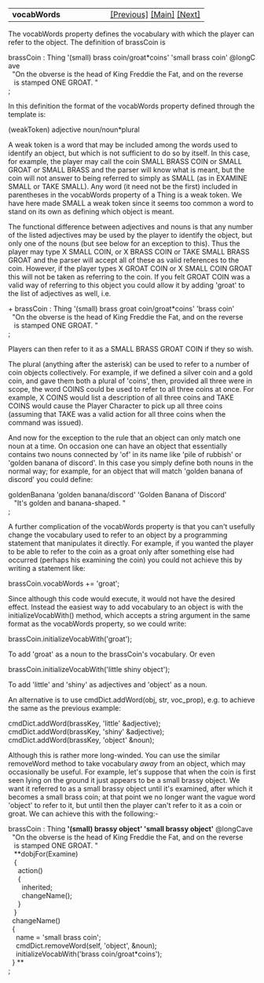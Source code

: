 <table width="100%" data-border="0" data-cellspacing="0"
data-cellpadding="3" data-bgcolor="#C0C0C0">
<colgroup>
<col style="width: 50%" />
<col style="width: 50%" />
</colgroup>
<tbody>
<tr>
<td style="text-align: left;"><strong>vocabWords<br />
</strong></td>
<td style="text-align: right;"><a
href="thing-thebasics.htm">[Previous]</a> <a
href="generalintroduction.htm">[Main]</a> <a
href="initdesc+initspecialdesc.htm">[Next]</a></td>
</tr>
</tbody>
</table>

  
The vocabWords property defines the vocabulary with which the player can
refer to the object. The definition of brassCoin is  
  
brassCoin : Thing '(small) brass coin/groat\*coins' 'small brass coin' @longCave  
  "On the obverse is the head of King Freddie the Fat, and on the reverse  
   is stamped ONE GROAT. "  
;  
  
In this definition the format of the vocabWords property defined through
the template is:  
  
(weakToken) adjective noun/noun\*plural  
  
A weak token is a word that may be included among the words used to
identify an object, but which is not sufficient to do so by itself. In
this case, for example, the player may call the coin SMALL BRASS COIN or
SMALL GROAT or SMALL BRASS and the parser will know what is meant, but
the coin will not answer to being referred to simply as SMALL (as in
EXAMINE SMALL or TAKE SMALL). Any word (it need not be the first)
included in parentheses in the vocabWords property of a Thing is a weak
token. We have here made SMALL a weak token since it seems too common a
word to stand on its own as defining which object is meant.  
  
The functional difference between adjectives and nouns is that any
number of the listed adjectives may be used by the player to identify
the object, but only one of the nouns (but see below for an exception to
this). Thus the player may type X SMALL COIN, or X BRASS COIN or TAKE
SMALL BRASS GROAT and the parser will accept all of these as valid
references to the coin. However, if the player types X GROAT COIN or X
SMALL COIN GROAT this will not be taken as referring to the coin. If you
felt GROAT COIN was a valid way of referring to this object you could
allow it by adding 'groat' to the list of adjectives as well, i.e.  
  
+ brassCoin : Thing '(small) brass groat coin/groat\*coins' 'brass coin'   
  "On the obverse is the head of King Freddie the Fat, and on the reverse  
   is stamped ONE GROAT. "  
;  
  
Players can then refer to it as a SMALL BRASS GROAT COIN if they so
wish.  
  
The plural (anything after the asterisk) can be used to refer to a
number of coin objects collectively. For example, if we defined a silver
coin and a gold coin, and gave them both a plural of 'coins', then,
provided all three were in scope, the word COINS could be used to refer
to all three coins at once. For example, X COINS would list a
description of all three coins and TAKE COINS would cause the Player
Character to pick up all three coins (assuming that TAKE was a valid
action for all three coins when the command was issued).  
  
And now for the exception to the rule that an object can only match one
noun at a time. On occasion one can have an object that essentially
contains two nouns connected by 'of' in its name like 'pile of rubbish'
or 'golden banana of discord'. In this case you simply define both nouns
in the normal way; for example, for an object that will match 'golden
banana of discord' you could define:  
  
goldenBanana 'golden banana/discord' 'Golden Banana of Discord'  
   "It's golden and banana-shaped. "  
;  
  
A further complication of the vocabWords property is that you can't
usefully change the vocabulary used to refer to an object by a
programming statement that manipulates it directly. For example, if you
wanted the player to be able to refer to the coin as a groat only after
something else had occurred (perhaps his examining the coin) you could
not achieve this by writing a statement like:  
  
brassCoin.vocabWords += 'groat';  
  
Since although this code would execute, it would not have the desired
effect. Instead the easiest way to add vocabulary to an object is with
the initializeVocabWith() method, which accepts a string argument in the
same format as the vocabWords property, so we could write:  
  
brassCoin.initializeVocabWith('groat');   
  
To add 'groat' as a noun to the brassCoin's vocabulary. Or even  
  
brassCoin.initializeVocabWith('little shiny object');   
  
To add 'little' and 'shiny' as adjectives and 'object' as a noun.  
  
An alternative is to use cmdDict.addWord(obj, str, voc_prop), e.g. to
achieve the same as the previous example:  
  
cmdDict.addWord(brassKey, 'little' &adjective);  
cmdDict.addWord(brassKey, 'shiny' &adjective);  
cmdDict.addWord(brassKey, 'object' &noun);  
  
Although this is rather more long-winded. You can use the similar
removeWord method to take vocabulary *away* from an object, which may
occasionally be useful. For example, let's suppose that when the coin is
first seen lying on the ground it just appears to be a small brassy
object. We want it referred to as a small brassy object until it's
examined, after which it becomes a small brass coin; at that point we no
longer want the vague word 'object' to refer to it, but until then the
player can't refer to it as a coin or groat. We can achieve this with
the following:-  
  
brassCoin : Thing **'(small) brassy object' 'small brassy object'** @longCave  
  "On the obverse is the head of King Freddie the Fat, and on the reverse  
   is stamped ONE GROAT. "     
   **dobjFor(Examine)  
   {  
     action()  
     {  
       inherited;  
       changeName();  
     }  
   }  
  changeName()  
  {  
    name = 'small brass coin';  
    cmdDict.removeWord(self, 'object', &noun);  
    initializeVocabWith('brass coin/groat\*coins');  
  } **  
;  
